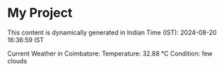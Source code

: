 # My Project

This content is dynamically generated in Indian Time (IST): 2024-08-20 16:36:59 IST


Current Weather in Coimbatore:
Temperature: 32.88 °C
Condition: few clouds
